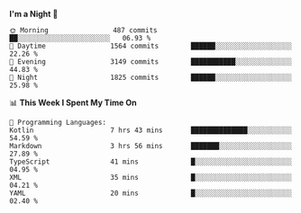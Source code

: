 <!--START_SECTION:waka-->
**I'm a Night 🦉** 

```text
🌞 Morning                487 commits         ██░░░░░░░░░░░░░░░░░░░░░░░   06.93 % 
🌆 Daytime                1564 commits        ██████░░░░░░░░░░░░░░░░░░░   22.26 % 
🌃 Evening                3149 commits        ███████████░░░░░░░░░░░░░░   44.83 % 
🌙 Night                  1825 commits        ██████░░░░░░░░░░░░░░░░░░░   25.98 % 
```


📊 **This Week I Spent My Time On** 

```text
💬 Programming Languages: 
Kotlin                   7 hrs 43 mins       ██████████████░░░░░░░░░░░   54.59 % 
Markdown                 3 hrs 56 mins       ███████░░░░░░░░░░░░░░░░░░   27.89 % 
TypeScript               41 mins             █░░░░░░░░░░░░░░░░░░░░░░░░   04.95 % 
XML                      35 mins             █░░░░░░░░░░░░░░░░░░░░░░░░   04.21 % 
YAML                     20 mins             █░░░░░░░░░░░░░░░░░░░░░░░░   02.40 % 
```


<!--END_SECTION:waka-->

